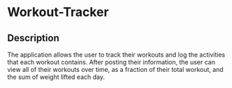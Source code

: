 # Workout-Tracker

## Description 
The application allows the user to track their workouts and log the activities that each workout contains. After posting their information, the user can view all of their workouts over time, as a fraction of their total workout, and the sum of weight lifted each day. 